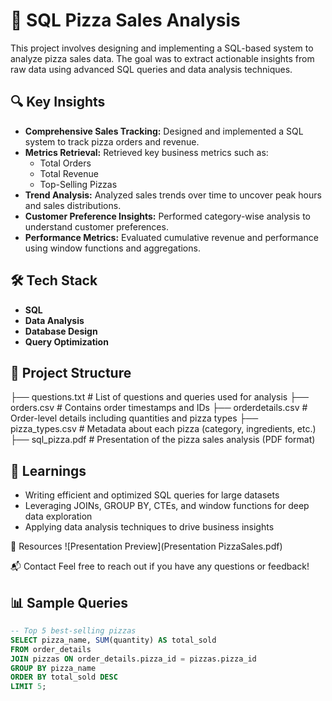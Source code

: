 # 🍕 SQL Pizza Sales Analysis

This project involves designing and implementing a SQL-based system to analyze pizza sales data. The goal was to extract actionable insights from raw data using advanced SQL queries and data analysis techniques.

## 🔍 Key Insights

- **Comprehensive Sales Tracking:** Designed and implemented a SQL system to track pizza orders and revenue.
- **Metrics Retrieval:** Retrieved key business metrics such as:
  - Total Orders
  - Total Revenue
  - Top-Selling Pizzas
- **Trend Analysis:** Analyzed sales trends over time to uncover peak hours and sales distributions.
- **Customer Preference Insights:** Performed category-wise analysis to understand customer preferences.
- **Performance Metrics:** Evaluated cumulative revenue and performance using window functions and aggregations.

## 🛠 Tech Stack

- **SQL**
- **Data Analysis**
- **Database Design**
- **Query Optimization**

## 📁 Project Structure

├── questions.txt # List of questions and queries used for analysis
├── orders.csv # Contains order timestamps and IDs
├── orderdetails.csv # Order-level details including quantities and pizza types
├── pizza_types.csv # Metadata about each pizza (category, ingredients, etc.)
├── sql_pizza.pdf # Presentation of the pizza sales analysis (PDF format)


## 🧠 Learnings

- Writing efficient and optimized SQL queries for large datasets
- Leveraging JOINs, GROUP BY, CTEs, and window functions for deep data exploration
- Applying data analysis techniques to drive business insights


📎 Resources
![Presentation Preview](Presentation PizzaSales.pdf)


📬 Contact
Feel free to reach out if you have any questions or feedback!

## 📊 Sample Queries

```sql
-- Top 5 best-selling pizzas
SELECT pizza_name, SUM(quantity) AS total_sold
FROM order_details
JOIN pizzas ON order_details.pizza_id = pizzas.pizza_id
GROUP BY pizza_name
ORDER BY total_sold DESC
LIMIT 5;
